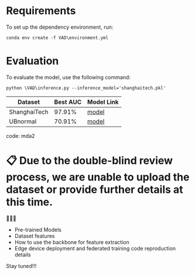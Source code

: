 # Requirements

To set up the dependency environment, run:

```setup
conda env create -f VAD\environment.yml
```

# Evaluation

To evaluate the model, use the following command:

```eval
python \VAD\inference.py --inference_model='shanghaitech.pkl'
```

| Dataset       | Best AUC | Model Link  |
| --------------| ---------| ------------|
| ShanghaiTech  | 97.91%   | [model]([https://Baidu](https://pan.baidu.com)) |
| UBnormal      | 70.91%   | [model]([https://Baidu](https://pan.baidu.com)) |

code: mda2

# 📋 Due to the double-blind review process, we are unable to upload the dataset or provide further details at this time.


🚀️🚀️🚀️
* Pre-trained Models
* Dataset features
* How to use the backbone for feature extraction
* Edge device deployment and federated training code reproduction details

Stay tuned!!!
